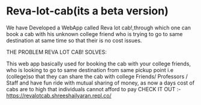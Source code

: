 # Reva-lot-cab(its a beta version) 
We have Developed a WebApp called Reva lot cab!,through which one can book a cab with his unknown college friend who is trying to go to same destination at same time so that their is no cost issues.

THE PROBLEM REVA LOT CAB! SOLVES:

This web app basically used for booking the cab with your college friends, who is looking to go to same destination from same pickup point i.e (college)so that they can share the cab with college Friends/ Professors / Staff and have fun ride with mutual sharing of money, as now a days cost of cabs are to high that individuals cannot afford to pay
CHECK IT OUT :-
https://revalotcab.shreeshailyaran.repl.co/
